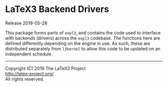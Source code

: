 LaTeX3 Backend Drivers
======================

Release 2019-05-28

This package forms parts of `expl3`, and contains the code used to interface
with backends (drivers) across the `expl3` codebase. The functions here are
defined differently depending on the engine in use. As such, these are
distributed separately from `l3kernel` to allow this code to be updated
on an independent schedule.

-----

<p>Copyright (C) 2019 The LaTeX3 Project <br />
<a href="http://latex-project.org/">http://latex-project.org/</a> <br />
All rights reserved.</p>
